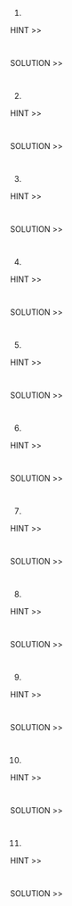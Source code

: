 
1. 

HINT >> 
```bash
```

```yaml

```
SOLUTION >> 
```bash
```

```yaml

```

2.  

HINT >> 
```bash
```

```yaml

```
SOLUTION >> 
```bash
```

```yaml

```

3. 

HINT >> 
```bash
```

```yaml

```
SOLUTION >> 
```bash
```

```yaml

```

4. 

HINT >> 
```bash
```

```yaml

```
SOLUTION >> 
```bash
```

```yaml

```

5. 

HINT >> 
```bash
```

```yaml

```
SOLUTION >> 
```bash
```

```yaml

```

6. 

HINT >> 
```bash
```

```yaml

```
SOLUTION >> 
```bash
```

```yaml

```

7. 

HINT >> 
```bash
```

```yaml

```
SOLUTION >> 
```bash
```

```yaml

```

8. 

HINT >> 
```bash
```

```yaml

```
SOLUTION >> 
```bash
```

```yaml

```

9. 

HINT >> 
```bash
```

```yaml

```
SOLUTION >> 
```bash
```

```yaml

```

10. 

HINT >> 
```bash
```

```yaml

```
SOLUTION >> 
```bash
```

```yaml

```

11. 

HINT >> 
```bash
```

```yaml

```
SOLUTION >> 
```bash
```

```yaml

```
